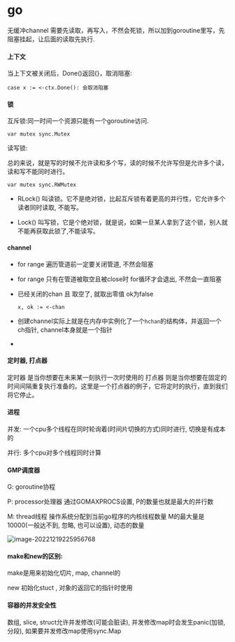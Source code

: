 # go

 无缓冲channel 需要先读取，再写入，不然会死锁，所以加到goroutine里写，先阻塞挂起，让后面的读取先执行.







#### 上下文

 当上下文被关闭后，Done()返回{}，取消阻塞:

```
case x := <-ctx.Done(): 会取消阻塞
```





#### 锁

互斥锁:同一时间一个资源只能有一个goroutine访问. 

```
var mutex sync.Mutex
```

读写锁:

总的来说，就是写的时候不允许读和多个写，读的时候不允许写但是允许多个读，读和写不能同时进行。

```
var mutex sync.RWMutex
```

* RLock() 叫读锁。它不是绝对锁，比起互斥锁有着更高的并行性，它允许多个读者同时读取, 不能写。

* Lock() 叫写锁，它是个绝对锁，就是说，如果一旦某人拿到了这个锁，别人就不能再获取此锁了,不能读写。





#### channel

* for range 遍历管道前一定要关闭管道, 不然会阻塞

* for range 只有在管道被取空且被close时 for循环才会退出, 不然会一直阻塞

* 已经关闭的chan 且 取空了, 就取出零值 ok为false

  ```
  x, ok := <-chan
  ```

* 创建channel实际上就是在内存中实例化了一个`hchan`的结构体，并返回一个ch指针, channel本身就是一个指针
* 







#### 定时器, 打点器

定时器 是当你想要在未来某一刻执行一次时使用的
打点器 则是当你想要在固定的时间间隔重复执行准备的。这里是一个打点器的例子，它将定时的执行，直到我们将它停止。



#### 进程

并发: 一个cpu多个线程在同时轮询着(时间片切换的方式)同时进行, 切换是有成本的

并行: 多个cpu对多个线程同时计算





#### GMP调度器

G: goroutine协程

P: processor处理器  通过GOMAXPROCS设置, P的数量也就是最大的并行数

M: thread线程 操作系统分配到当前go程序的内核线程数量 M的最大量是10000(一般达不到, 忽略, 也可以设置), 动态的数量

![image-20221219225956768](C:\Users\86132\AppData\Roaming\Typora\typora-user-images\image-20221219225956768.png)







#### make和new的区别:

make是用来初始化切片, map, channel的

new 初始化stuct , 对象的返回它的指针时使用





#### 容器的并发安全性

数组, slice, struct允许并发修改(可能会脏读), 并发修改map时会发生panic(加锁, 分段), 如果要并发修改map使用sync.Map





